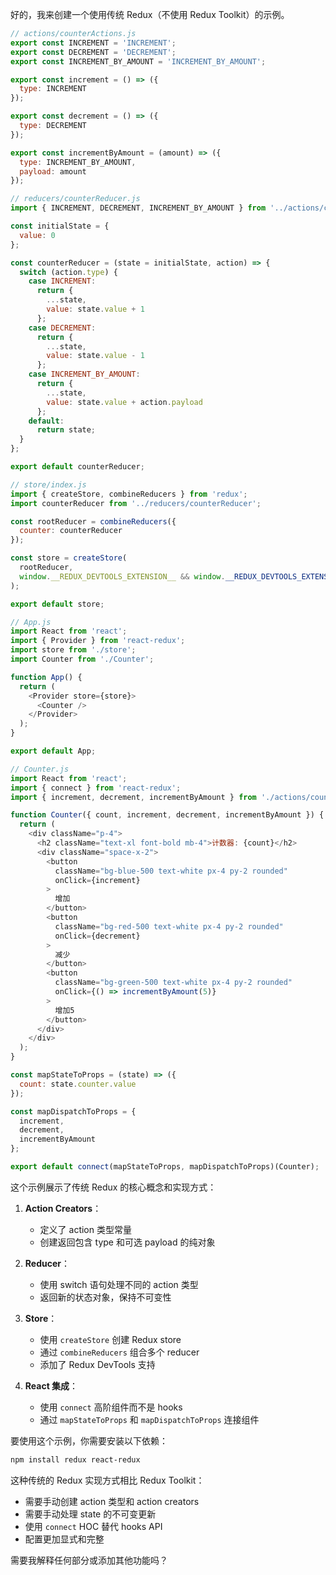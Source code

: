 好的，我来创建一个使用传统 Redux（不使用 Redux Toolkit）的示例。

```javascript
// actions/counterActions.js
export const INCREMENT = 'INCREMENT';
export const DECREMENT = 'DECREMENT';
export const INCREMENT_BY_AMOUNT = 'INCREMENT_BY_AMOUNT';

export const increment = () => ({
  type: INCREMENT
});

export const decrement = () => ({
  type: DECREMENT
});

export const incrementByAmount = (amount) => ({
  type: INCREMENT_BY_AMOUNT,
  payload: amount
});

// reducers/counterReducer.js
import { INCREMENT, DECREMENT, INCREMENT_BY_AMOUNT } from '../actions/counterActions';

const initialState = {
  value: 0
};

const counterReducer = (state = initialState, action) => {
  switch (action.type) {
    case INCREMENT:
      return {
        ...state,
        value: state.value + 1
      };
    case DECREMENT:
      return {
        ...state,
        value: state.value - 1
      };
    case INCREMENT_BY_AMOUNT:
      return {
        ...state,
        value: state.value + action.payload
      };
    default:
      return state;
  }
};

export default counterReducer;

// store/index.js
import { createStore, combineReducers } from 'redux';
import counterReducer from '../reducers/counterReducer';

const rootReducer = combineReducers({
  counter: counterReducer
});

const store = createStore(
  rootReducer,
  window.__REDUX_DEVTOOLS_EXTENSION__ && window.__REDUX_DEVTOOLS_EXTENSION__()
);

export default store;

// App.js
import React from 'react';
import { Provider } from 'react-redux';
import store from './store';
import Counter from './Counter';

function App() {
  return (
    <Provider store={store}>
      <Counter />
    </Provider>
  );
}

export default App;

// Counter.js
import React from 'react';
import { connect } from 'react-redux';
import { increment, decrement, incrementByAmount } from './actions/counterActions';

function Counter({ count, increment, decrement, incrementByAmount }) {
  return (
    <div className="p-4">
      <h2 className="text-xl font-bold mb-4">计数器: {count}</h2>
      <div className="space-x-2">
        <button
          className="bg-blue-500 text-white px-4 py-2 rounded"
          onClick={increment}
        >
          增加
        </button>
        <button
          className="bg-red-500 text-white px-4 py-2 rounded"
          onClick={decrement}
        >
          减少
        </button>
        <button
          className="bg-green-500 text-white px-4 py-2 rounded"
          onClick={() => incrementByAmount(5)}
        >
          增加5
        </button>
      </div>
    </div>
  );
}

const mapStateToProps = (state) => ({
  count: state.counter.value
});

const mapDispatchToProps = {
  increment,
  decrement,
  incrementByAmount
};

export default connect(mapStateToProps, mapDispatchToProps)(Counter);

```

这个示例展示了传统 Redux 的核心概念和实现方式：

1. **Action Creators**：
   - 定义了 action 类型常量
   - 创建返回包含 type 和可选 payload 的纯对象

2. **Reducer**：
   - 使用 switch 语句处理不同的 action 类型
   - 返回新的状态对象，保持不可变性

3. **Store**：
   - 使用 `createStore` 创建 Redux store
   - 通过 `combineReducers` 组合多个 reducer
   - 添加了 Redux DevTools 支持

4. **React 集成**：
   - 使用 `connect` 高阶组件而不是 hooks
   - 通过 `mapStateToProps` 和 `mapDispatchToProps` 连接组件

要使用这个示例，你需要安装以下依赖：

```bash
npm install redux react-redux
```

这种传统的 Redux 实现方式相比 Redux Toolkit：
- 需要手动创建 action 类型和 action creators
- 需要手动处理 state 的不可变更新
- 使用 `connect` HOC 替代 hooks API
- 配置更加显式和完整

需要我解释任何部分或添加其他功能吗？